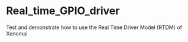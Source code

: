 Real_time_GPIO_driver
=====================

Test and demonstrate how to use the Real Time Driver Model (RTDM) of Xenomai